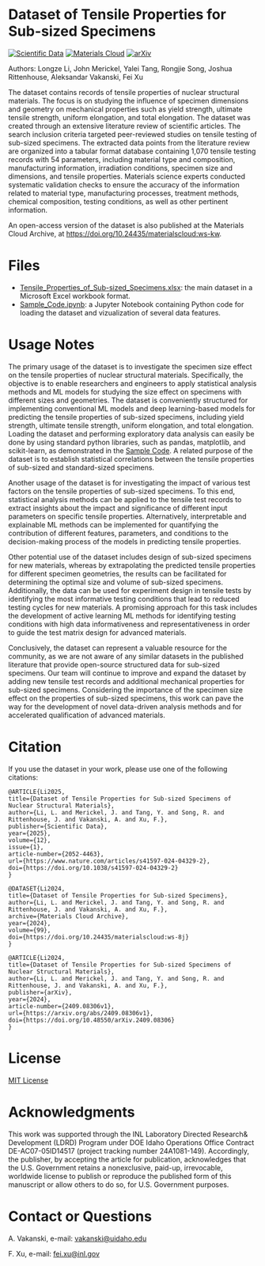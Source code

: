 # Dataset of Tensile Properties for Sub-sized Specimens

[![Scientific Data](https://img.shields.io/badge/Scientific_Data-DOI%3A_10.1038%2Fs41598--024--61189--x-brightgreen.svg)](https://doi.org/10.1038/s41598-024-61189-x) [![Materials Cloud](https://img.shields.io/badge/Materials%20Cloud-10.24435%2Fmaterialscloud%3Aws--kw-blue)](https://doi.org/10.24435/materialscloud:ws-8j) [![arXiv](https://img.shields.io/badge/arXiv-2409.08306v1-b31b1b)](https://arxiv.org/abs/2409.08306v1)

Authors: Longze Li, John Merickel, Yalei Tang, Rongjie Song, Joshua Rittenhouse, Aleksandar Vakanski, Fei Xu

The dataset contains records of tensile properties of nuclear structural materials. The focus is on studying the influence of specimen dimensions and geometry on mechanical properties such as yield strength, ultimate tensile strength, uniform elongation, and total elongation. The dataset was created through an extensive literature review of scientific articles. The search inclusion criteria targeted peer-reviewed studies on tensile testing of sub-sized specimens. The extracted data points from the literature review are organized into a tabular format database containing 1,070 tensile testing records with 54 parameters, including material type and composition, manufacturing information, irradiation conditions, specimen size and dimensions, and tensile properties. Materials science experts conducted systematic validation checks to ensure the accuracy of the information related to material type, manufacturing processes, treatment methods, chemical composition, testing conditions, as well as other pertinent information.

An open-access version of the dataset is also published at the Materials Cloud Archive, at <a href="https://doi.org/10.24435/materialscloud:ws-kw">https://doi.org/10.24435/materialscloud:ws-kw</a>.

# Files
* <a href="Tensile_Properties_of_Sub-sized_Specimens.xlsx">Tensile_Properties_of_Sub-sized_Specimens.xlsx</a>: the main dataset in a Microsoft Excel workbook format.
* <a href="Sample_Code.ipynb">Sample_Code.ipynb</a>: a Jupyter Notebook containing Python code for loading the dataset and vizualization of several data features.

# Usage Notes
The primary usage of the dataset is to investigate the specimen size effect on the tensile properties of nuclear structural materials. Specifically, the objective is to enable researchers and engineers to apply statistical analysis methods and ML models for studying the size effect on specimens with different sizes and geometries. The dataset is conveniently structured for implementing conventional ML models and deep learning-based models for predicting the tensile properties of sub-sized specimens, including yield strength, ultimate tensile strength, uniform elongation, and total elongation. Loading the dataset and performing exploratory data analysis can easily be done by using standard python libraries, such as pandas, matplotlib, and scikit-learn, as demonstrated in the <a href="Sample_Code.ipynb">Sample Code</a>. A related purpose of the dataset is to establish statistical correlations between the tensile properties of sub-sized and standard-sized specimens.

Another usage of the dataset is for investigating the impact of various test factors on the tensile properties of sub-sized specimens. To this end, statistical analysis methods can be applied to the tensile test records to extract insights about the impact and significance of different input parameters on specific tensile properties. Alternatively, interpretable and explainable ML methods can be implemented for quantifying the contribution of different features, parameters, and conditions to the decision-making process of the models in predicting tensile properties.

Other potential use of the dataset includes design of sub-sized specimens for new materials, whereas by extrapolating the predicted tensile properties for different specimen geometries, the results can be facilitated for determining the optimal size and volume of sub-sized specimens. Additionally, the data can be used for experiment design in tensile tests by identifying the most informative testing conditions that lead to reduced testing cycles for new materials. A promising approach for this task includes the development of active learning ML methods for identifying testing conditions with high data informativeness and representativeness in order to guide the test matrix design for advanced materials. 

Conclusively, the dataset can represent a valuable resource for the community, as we are not aware of any similar datasets in the published literature that provide open-source structured data for sub-sized specimens. Our team will continue to improve and expand the dataset by adding new tensile test records and additional mechanical properties for sub-sized specimens. Considering the importance of the specimen size effect on the properties of sub-sized specimens, this work can pave the way for the development of novel data-driven analysis methods and for accelerated qualification of advanced materials.  


# Citation
If you use the dataset in your work, please use one of the following citations:   

    @ARTICLE{Li2025,
    title={Dataset of Tensile Properties for Sub-sized Specimens of Nuclear Structural Materials},
    author={Li, L. and Merickel, J. and Tang, Y. and Song, R. and Rittenhouse, J. and Vakanski, A. and Xu, F.},
    publisher={Scientific Data},
    year={2025},
    volume={12},
    issue={1},
    article-number={2052-4463},
    url={https://www.nature.com/articles/s41597-024-04329-2},
    doi={https://doi.org/10.1038/s41597-024-04329-2}
    }

    @DATASET{Li2024,
    title={Dataset of Tensile Properties for Sub-sized Specimens},
    author={Li, L. and Merickel, J. and Tang, Y. and Song, R. and Rittenhouse, J. and Vakanski, A. and Xu, F.},
    archive={Materials Cloud Archive}, 
    year={2024},
    volume={99},
    doi={https://doi.org/10.24435/materialscloud:ws-8j}
    }

    @ARTICLE{Li2024,
    title={Dataset of Tensile Properties for Sub-sized Specimens of Nuclear Structural Materials},
    author={Li, L. and Merickel, J. and Tang, Y. and Song, R. and Rittenhouse, J. and Vakanski, A. and Xu, F.},
    publisher={arXiv},
    year={2024},
    article-number={2409.08306v1},
    url={https://arxiv.org/abs/2409.08306v1},
    doi={https://doi.org/10.48550/arXiv.2409.08306}
    }

# License
<a href="License - MIT.txt">MIT License</a>

# Acknowledgments
This work was supported through the INL Laboratory Directed Research& Development (LDRD) Program under DOE Idaho Operations Office Contract DE-AC07-05ID14517 (project tracking number 24A1081-149). Accordingly, the publisher, by accepting the article for publication, acknowledges that the U.S. Government retains a nonexclusive, paid-up, irrevocable, worldwide license to publish or reproduce the published form of this manuscript or allow others to do so, for U.S. Government purposes.

# Contact or Questions
A. Vakanski, e-mail: vakanski@uidaho.edu

F. Xu, e-mail: fei.xu@inl.gov

